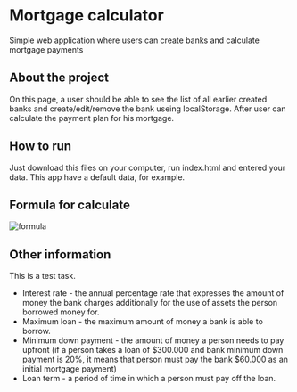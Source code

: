 # Mortgage calculator 
Simple web application where users can create banks and calculate mortgage payments

## About the project
On this page, a user should be able to see the list of all earlier created banks and
create/edit/remove the bank useing localStorage.
After user can calculate the payment plan for his mortgage.

## How to run
Just download this files on your computer, run index.html and entered your data.
This app have a default data, for example.

## Formula for calculate
<img src="https://lh3.googleusercontent.com/6XREKAHa5axYnXy_IAT5tj9quk1go30i-0bC74vYzaQOi3WTuttRsl2jrQhhCd-IKHEfIPqcnvtBPhaJVxBRCCx7FuVqVELREUv6bbFT0aDPFGnpPPxKwnGihsRzHkOYjfNPOl8" alt="formula">


## Other information
This is a test task.
- Interest rate - the annual percentage rate that expresses the amount of money the
bank charges additionally for the use of assets the person borrowed money for.
- Maximum loan - the maximum amount of money a bank is able to borrow.
- Minimum down payment - the amount of money a person needs to pay upfront (if
a person takes a loan of $300.000 and bank minimum down payment is 20%, it
means that person must pay the bank $60.000 as an initial mortgage payment)
- Loan term - a period of time in which a person must pay off the loan.

